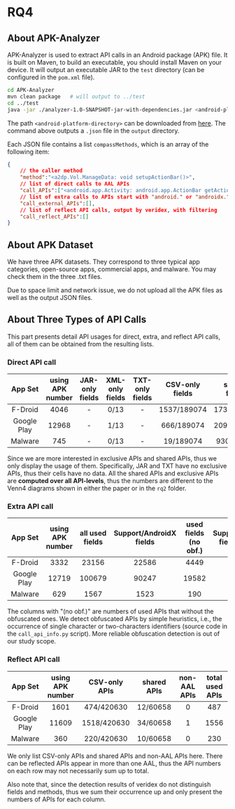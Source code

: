 # RQ4

## About APK-Analyzer

APK-Analyzer is used to extract API calls in an Android package (APK) file. It is built on Maven, to build an executable, you should install Maven on your device. It will output an executable JAR to the `test` directory (can be configured in the `pom.xml` file).

```bash
cd APK-Analyzer
mvn clean package   # will output to ../test
cd ../test
java -jar ./analyzer-1.0-SNAPSHOT-jar-with-dependencies.jar <android-platform-directory> ./a2dp.Vol_169.apk ./output ./veridex-linux
```

The path `<android-platform-directory>` can be downloaded from [here](https://github.com/CirQ/android-platforms). The command above outputs a `.json` file in the `output` directory.

Each JSON file contains a list `compassMethods`, which is an array of the following item:

```json
{
    // the caller method
    "method":"<a2dp.Vol.ManageData: void setupActionBar()>",
    // list of direct calls to AAL APIs
    "call_APIs":["<android.app.Activity: android.app.ActionBar getActionBar()>","<android.app.ActionBar: void setDisplayHomeAsUpEnabled(boolean)>"],
    // list of extra calls to APIs start with "android." or "androidx." or "com.android."
    "call_external_APIs":[],
    // list of reflect API calls, output by veridex, with filtering
    "call_reflect_APIs":[]
}
```

## About APK Dataset

We have three APK datasets. They correspond to three typical app categories, open-source apps, commercial apps, and malware. You may check them in the three .txt files.

Due to space limit and network issue, we do not upload all the APK files as well as the output JSON files.

## About Three Types of API Calls

This part presents detail API usages for direct, extra, and reflect API calls, all of them can be obtained from the resulting lists.

### Direct API call

|   App Set   | using APK number | JAR-only fields | XML-only fields | TXT-only fields | CSV-only fields | shared fields | total used fields | JAR-only methods | XML-only methods | TXT-only methods | CSV-only methods | shared methods | total used methods |
|:-----------:|:----------------:|:---------------:|:---------------:|:---------------:|:---------------:|:-------------:|:-----------------:|:----------------:|:----------------:|:----------------:|:----------------:|:--------------:|:------------------:|
|   F-Droid   |       4046       |        -        |       0/13      |        -        |   1537/189074   |   1738/26689  |        3291       |       6/959      |      27/241      |        0/4       |    3926/267089   |   15825/40613  |        21682       |
| Google Play |       12968      |        -        |       1/13      |        -        |    666/189074   |   2098/26689  |        2788       |      11/959      |      29/241      |        0/4       |    2228/267089   |   20125/40613  |        25412       |
|   Malware   |        745       |        -        |       0/13      |        -        |    19/189074    |   930/26689   |        962        |       2/959      |      18/241      |        0/4       |     56/267089    |   9703/40613   |        10892       |

Since we are more interested in exclusive APIs and shared APIs, thus we only display the usage of them. Specifically, JAR and TXT have no exclusive APIs, thus their cells have no data. All the shared APIs and exclusive APIs are **computed over all API-levels**, thus the numbers are different to the Venn4 diagrams shown in either the paper or in the `rq2` folder.

### Extra API call

|   App Set   | using APK number | all used fields | Support/AndroidX fields | used fields (no obf.) | Support/AndroidX fields (no obf.) | all used methods | Support/AndroidX methods | used methods (no obf.) | Support/AndroidX methods (no obf.) |
|:-----------:|:----------------:|:---------------:|:-----------------------:|:---------------------:|:---------------------------------:|:----------------:|:------------------------:|:----------------------:|:----------------------------------:|
|   F-Droid   |       3332       |      23156      |          22586          |          4449         |                4209               |      105077      |          102881          |          10006         |                9215                |
| Google Play |       12719      |      100679     |          90247          |         19582         |               15738               |      612253      |          569123          |          44608         |                37021               |
|   Malware   |        629       |       1567      |           1523          |          190          |                170                |       10562      |           9367           |          1092          |                 891                |

The columns with "(no obf.)" are numbers of used APIs that without the obfuscated ones. We detect obfuscated APIs by simple heuristics, i.e., the occurrence of single character or two-characters identifiers (source code in the `call_api_info.py` script). More reliable obfuscation detection is out of our study scope.

### Reflect API call

|   App Set   | using APK number | CSV-only APIs | shared APIs | non-AAL APIs | total used APIs |
|:-----------:|:----------------:|:-------------:|:-----------:|:------------:|:---------------:|
|   F-Droid   |       1601       |   474/420630  |   12/60658  |       0      |       487       |
| Google Play |       11609      |  1518/420630  |   34/60658  |       1      |       1556      |
|   Malware   |        360       |   220/420630  |   10/60658  |       0      |       230       |

We only list CSV-only APIs and shared APIs and non-AAL APIs here. There can be reflected APIs appear in more than one AAL, thus the API numbers on each row may not necessarily sum up to total.

Also note that, since the detection results of veridex do not distinguish fields and methods, thus we sum their occurrence up and only present the numbers of APIs for each column.
